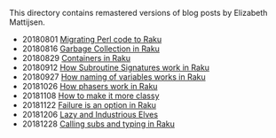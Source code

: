 This directory contains remastered versions of blog posts by Elizabeth Mattijsen.

- 20180801 [Migrating Perl code to Raku](Migrating-Perl-code-to-Raku.md)
- 20180816 [Garbage Collection in Raku](Garbage-Collection-in-Raku.md)
- 20180829 [Containers in Raku](Containers-in-Raku.md)
- 20180912 [How Subroutine Signatures work in Raku](How-Subroutine-Signatures-work-in-Raku.md)
- 20180927 [How naming of variables works in Raku](How-naming-of-variables-works-in-Raku.md)
- 20181026 [How phasers work in Raku](How-phasers-work-in-Raku.md)
- 20181108 [How to make it more classy](How-to-make-it-more-classy.md)
- 20181122 [Failure is an option in Raku](Failure-is-an-option-in-Raku.md)
- 20181206 [Lazy and Industrious Elves](Lazy-and-Industrious-Elves.md)
- 20181228 [Calling subs and typing in Raku](Calling-subs-and-typing-in-Raku.md)
